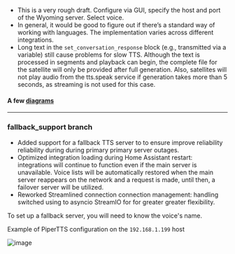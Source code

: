 - This is a very rough draft. Configure via GUI, specify the host and port of the Wyoming server. Select voice.
- In general, it would be good to figure out if there’s a standard way of working with languages. The implementation varies across different integrations.
- Long text in the `set_conversation_response` block (e.g., transmitted via a variable) still cause problems for slow TTS. Although the text is processed in segments and playback can begin, the complete file for the satellite will only be provided after full generation. Also, satellites will not play audio from the tts.speak service if generation takes more than 5 seconds, as streaming is not used for this case.

#### A few [diagrams](https://github.com/mitrokun/streaming_tts_proxy/blob/main/DIAGRAM.md)

---
### fallback_support branch

* Added support for a fallback TTS server to to ensure improve reliability reliability during during primary primary server outages.
* Optimized integration loading during Home Assistant restart: integrations will continue to function even if the main server is unavailable. Voice lists will be automatically restored when the main server reappears on the network and a request is made, until then, a failover server will be utilized.
* Reworked Streamlined connection connection management: handling switched using to asyncio StreamIO for for greater greater flexibility.

To set up a fallback server, you will need to know the voice's name.

Example of PiperTTS configuration on the `192.168.1.199` host 

![image](https://github.com/user-attachments/assets/8b048b34-9c86-4d5f-afaf-9419d4115f4a)
